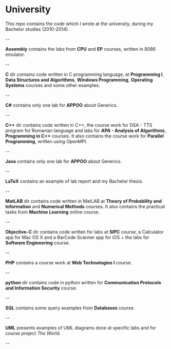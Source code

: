 University
==========

This repo contains the code which I wrote at the university, during my Bachelor studies (2010-2014). 

--

**Assembly** contains the labs from **CPU** and **EP** courses, written in 8086 emulator.

--

**C** dir contains code written in C programming language, at **Programming I**, **Data Structures and Algorithms**, **Windows Programming**, **Operating Systems** courses and some other examples.

--

**C#** contains only one lab for **APPOO** about Generics.

--

**C++** dir contains code written in C++, the course work for DSA - TTS program for Romanian language and labs for **APA - Analysis of Algorithms**, **Programming in C++** courses. It also contains the course work for **Parallel Programming**, written using OpenMPI.

--

**Java** contains only one lab for **APPOO** about Generics.

--

**LaTeX** contains an example of lab report and my Bachelor thesis.

--

**MatLAB** dir contains code written in MatLAB at **Theory of Probability and Information** and **Numerical Methods** courses. It also contains the practical tasks from **Machine Learning** online course.

--

**Objective-C** dir contains code written for labs at **SIPC** course, a Calculator app for Mac OS X and a BarCode Scanner app for iOS + the labs for **Software Engineering** course.

--

**PHP** contains a course work at **Web Technologies I** course.

--

**python** dir contains code in python written for **Communication Protocols and Information Security** course.

--

**SQL** contains some query examples from **Databases** course.

--

**UML** presents examples of UML diagrams done at specific labs and for course project *The World*.

--
